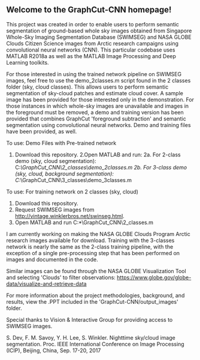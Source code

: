 Welcome to the GraphCut-CNN homepage!
------------------------------------------------
This project was created in order to enable users to perform semantic segmentation of ground-based whole sky images obtained from Singapore Whole-Sky Imaging Segmentation Database (SWIMSEG) and NASA GLOBE Clouds Citizen Science images from Arctic research campaigns using convolutional neural networks (CNN). This particular codebase uses MATLAB R2018a as well as the MATLAB Image Processing and Deep Learning toolkits.

For those interested in using the trained network pipeline on SWIMSEG images, feel free to use the demo_2classes.m script found in the 2 classes folder (sky, cloud classes). This allows users to perform semantic segmentation of sky-cloud patches and estimate cloud cover. A sample image has been provided for those interested only in the demonstration. For those instances in which whole-sky images are unavailable and images in the foreground must be removed, a demo and training version has been provided that combines GraphCut 'foreground subtraction' and semantic segmentation using convolutional neural networks. Demo and training files have been provided, as well.

To use: Demo Files with Pre-trained network
1. Download this repository.
2.Open MATLAB and run:
2a. For 2-class demo (sky, cloud segmentation): C:*\GraphCut_CNN\2_classes\demo_2classes.m
2b. For 3-class demo (sky, cloud, background segmentation): C:*\GraphCut_CNN\3_classes\demo_3classes.m

To use: For training network on 2 classes (sky, cloud)
1. Download this repository.
2. Request SWIMSEG images from http://vintage.winklerbros.net/swinseg.html.
3. Open MATLAB and run C:*\GraphCut_CNN\2_classes.m

I am currently working on making the NASA GLOBE Clouds Program Arctic research images available for download. Training with the 3-classes network is nearly the same as the 2-class training pipeline, with the exception of a single pre-processing step that has been performed on images and documented in the code.

Similar images can be found through the NASA GLOBE Visualization Tool and selecting 'Clouds' to filter observations: https://www.globe.gov/globe-data/visualize-and-retrieve-data

For more information about the project methodologies, background, and results, view the .PPT included in the 'GraphCut-CNN/output_images' folder.

Special thanks to Vision & Interactive Group for providing access to SWIMSEG images.

S. Dev, F. M. Savoy, Y. H. Lee, S. Winkler. Nighttime sky/cloud image segmentation. Proc. IEEE International Conference on Image Processing (ICIP), Beijing, China, Sep. 17-20, 2017
